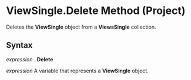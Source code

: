 
# ViewSingle.Delete Method (Project)

Deletes the  **ViewSingle** object from a **ViewsSingle** collection.


## Syntax

 _expression_ . **Delete**

 _expression_ A variable that represents a **ViewSingle** object.

